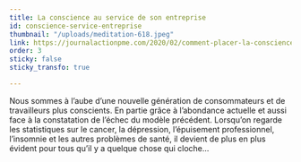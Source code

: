 ```yaml
---
title: La conscience au service de son entreprise
id: conscience-service-entreprise
thumbnail: "/uploads/meditation-618.jpeg"
link: https://journalactionpme.com/2020/02/comment-placer-la-conscience-au-service-de-son-entreprise/
order: 3
sticky: false
sticky_transfo: true

---
```

Nous sommes à l’aube d’une nouvelle génération de consommateurs et de travailleurs plus conscients. En partie grâce à l’abondance actuelle et aussi face à la constatation de l’échec du modèle précédent. Lorsqu’on regarde les statistiques sur le cancer, la dépression, l’épuisement professionnel, l’insomnie et les autres problèmes de santé, il devient de plus en plus évident pour tous qu’il y a quelque chose qui cloche...